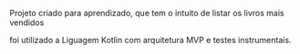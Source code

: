 
Projeto criado para aprendizado,
que tem o intuito de listar os livros mais vendidos

foi utilizado a Liguagem Kotlin com arquitetura MVP e 
testes instrumentais.

